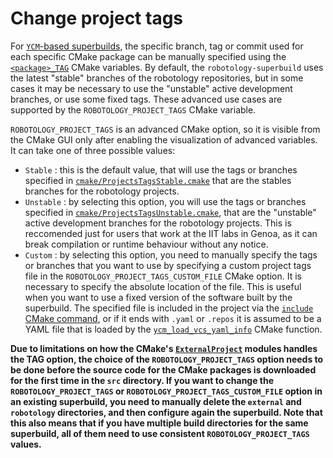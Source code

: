 Change project tags
===================

For [`YCM`-based superbuilds](http://robotology.github.io/ycm/gh-pages/git-master/manual/ycm-superbuild.7.html), the specific 
branch, tag or commit used for each specific CMake package can be manually specified  using the [`<package>_TAG`](http://robotology.github.io/ycm/gh-pages/git-master/manual/ycm-superbuild.7.html#overriding-parameters) 
CMake variables. By default, the `robotology-superbuild` uses the latest "stable" branches of the robotology repositories, but in some cases it may be necessary to use the "unstable" active development branches, 
or use some fixed tags. These advanced use cases are supported by the `ROBOTOLOGY_PROJECT_TAGS` CMake variable. 

`ROBOTOLOGY_PROJECT_TAGS` is an advanced CMake option, so it is visible from the CMake GUI only after enabling the visualization of advanced variables.
It can take one of three possible values: 
* `Stable` :  this is the default value, that will use the tags or branches specified in [`cmake/ProjectsTagsStable.cmake`](../cmake/ProjectsTagsStable.cmake) 
              that are the stables branches for the robotology projects.
* `Unstable` : by selecting this option, you will use the tags or branches specified in [`cmake/ProjectsTagsUnstable.cmake`](../cmake/ProjectsTagsUnstable.cmake), 
               that are the "unstable" active development branches for the robotology projects. This is reccomended just for users that work at the IIT labs in Genoa,
               as it can break compilation or runtime behaviour without any notice.
* `Custom` : by selecting this option, you need to manually specify the tags or branches that you want to use by specifying a custom project tags file in the 
             `ROBOTOLOGY_PROJECT_TAGS_CUSTOM_FILE` CMake option. It is necessary to specify the absolute location of the file.  This is useful when  you want to use a fixed version of the software built by the superbuild. The specified file is included in the project via the [`include` CMake command](https://cmake.org/cmake/help/v3.15/command/include.html), or if it ends with `.yaml` or `.repos` it is assumed to be a YAML file that is loaded by the [`ycm_load_vcs_yaml_info`](cmake/YCMLoadVcsYamlInfo.cmake) CMake function.

**Due to limitations on how the CMake's [`ExternalProject`](https://cmake.org/cmake/help/latest/module/ExternalProject.html) modules handles the TAG option, the choice
of the `ROBOTOLOGY_PROJECT_TAGS` option needs to be done before the source code for the CMake packages is downloaded for the first time in the `src` directory. 
If you want to change the `ROBOTOLOGY_PROJECT_TAGS` or `ROBOTOLOGY_PROJECT_TAGS_CUSTOM_FILE` option in an existing superbuild, you need to manually delete the `external` and `robotology`
directories, and then configure again the superbuild. Note that this also means that if  you have multiple build directories for the same superbuild, all of them 
need to use consistent `ROBOTOLOGY_PROJECT_TAGS` values.**
